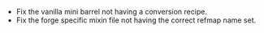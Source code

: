 - Fix the vanilla mini barrel not having a conversion recipe.
- Fix the forge specific mixin file not having the correct refmap name set.
